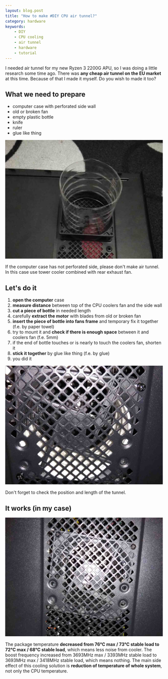 ```yaml
---
layout: blog.post
title: "How to make #DIY CPU air tunnel?"
category: hardware
keywords:
    - DIY
    - CPU cooling
    - air tunnel
    - hardware
    - tutorial
---
```


I needed air tunnel for my new Ryzen 3 2200G APU, so I was doing a little research some time ago.
There was **any cheap air tunnel on the EU market** at this time.
Because of that I made it myself.
Do you wish to made it too?

## What we need to prepare

 * computer case with perforated side wall
 * old or broken fan
 * empty plastic bottle
 * knife
 * ruler
 * glue like thing

![Assembled air tunnel](/notes/data/2018-12-23/cpu-air-tunnel/assembled.jpg)

If the computer case has not perforated side, please don't make air tunnel.
In this case use tower cooler combined with rear exhaust fan.

## Let's do it

 1. **open the computer** case
 1. **measure distance** between top of the CPU coolers fan and the side wall
 1. **cut a piece of bottle** in needed length
 1. carefully **extract the motor** with blades from old or broken fan
 1. **insert the piece of bottle into fans frame** and temporary fix it together (f.e. by paper towel)
 1. try to mount it and **check if there is enough space** between it and coolers fan (f.e. 5mm)
 1. if the end of bottle touches or is nearly to touch the coolers fan, shorten it
 1. **stick it together** by glue like thing (f.e. by glue)
 1. you did it


![Don't forget to check it](/notes/data/2018-12-23/cpu-air-tunnel/check.jpg)

Don't forget to check the position and length of the tunnel.

## It works (in my case)

![CPU air tunnel](/notes/data/2018-12-23/cpu-air-tunnel/final.jpg)

The package temperature **decreased from 76°C max / 73°C stable load to 72°C max / 68°C stable load**, which means less noise from cooler.
The boost frequency increased from 3693MHz max / 3393MHz stable load to 3693MHz max / 3418MHz stable load, which means nothing.
The main side effect of this cooling solution is **reduction of temperature of whole system**, not only the CPU temperature.
